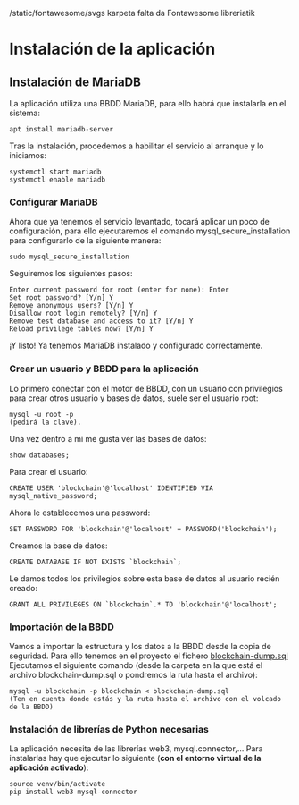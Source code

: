 /static/fontawesome/svgs karpeta falta da Fontawesome libreriatik

# Instalación de la aplicación
## Instalación de MariaDB
La aplicación utiliza una BBDD MariaDB, para ello habrá que instalarla en el sistema:
```
apt install mariadb-server
```
Tras la instalación, procedemos a habilitar el servicio al arranque y lo iniciamos:
```
systemctl start mariadb
systemctl enable mariadb
```
### Configurar MariaDB
Ahora que ya tenemos el servicio levantado, tocará aplicar un poco de configuración, para ello ejecutaremos el comando mysql_secure_installation para configurarlo de la siguiente manera:
```
sudo mysql_secure_installation
```
Seguiremos los siguientes pasos:
```
Enter current password for root (enter for none): Enter
Set root password? [Y/n] Y
Remove anonymous users? [Y/n] Y
Disallow root login remotely? [Y/n] Y
Remove test database and access to it? [Y/n] Y
Reload privilege tables now? [Y/n] Y
```
¡Y listo! Ya tenemos MariaDB instalado y configurado correctamente.

### Crear un usuario y BBDD para la aplicación
Lo primero conectar con el motor de BBDD, con un usuario con privilegios para crear otros usuario y bases de datos, suele ser el usuario root:
```
mysql -u root -p
(pedirá la clave).
```
Una vez dentro a mi me gusta ver las bases de datos:
```
show databases;
```
Para crear el usuario:
```
CREATE USER 'blockchain'@'localhost' IDENTIFIED VIA mysql_native_password;
```
Ahora le establecemos una password:
```
SET PASSWORD FOR 'blockchain'@'localhost' = PASSWORD('blockchain');
```
Creamos la base de datos:
```
CREATE DATABASE IF NOT EXISTS `blockchain`;
```
Le damos todos los privilegios sobre esta base de datos al usuario recién creado:
```
GRANT ALL PRIVILEGES ON `blockchain`.* TO 'blockchain'@'localhost';
```

### Importación de la BBDD
Vamos a importar la estructura y los datos a la BBDD desde la copia de seguridad. Para ello tenemos en el proyecto el fichero [blockchain-dump.sql](blockchain-dump.sql)
Ejecutamos el siguiente comando (desde la carpeta en la que está el archivo blockchain-dump.sql o pondremos la ruta hasta el archivo):
```
mysql -u blockchain -p blockchain < blockchain-dump.sql
(Ten en cuenta donde estás y la ruta hasta el archivo con el volcado de la BBDD)
```

### Instalación de librerías de Python necesarias
La aplicación necesita de las librerías web3, mysql.connector,...
Para instalarlas hay que ejecutar lo siguiente (**con el entorno virtual de la aplicación activado**):
```
source venv/bin/activate
pip install web3 mysql-connector
